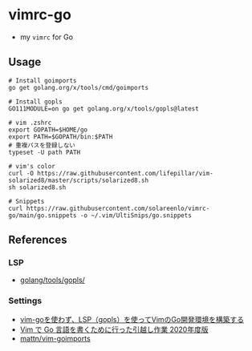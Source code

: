 # vimrc-go
- my `vimrc` for Go

## Usage
```shell
# Install goimports
go get golang.org/x/tools/cmd/goimports

# Install gopls
GO111MODULE=on go get golang.org/x/tools/gopls@latest

# vim .zshrc
export GOPATH=$HOME/go
export PATH=$GOPATH/bin:$PATH
# 重複パスを登録しない
typeset -U path PATH

# vim's color
curl -O https://raw.githubusercontent.com/lifepillar/vim-solarized8/master/scripts/solarized8.sh
sh solarized8.sh

# Snippets
curl https://raw.githubusercontent.com/solareenlo/vimrc-go/main/go.snippets -o ~/.vim/UltiSnips/go.snippets
```

## References
### LSP
- [golang/tools/gopls/](https://github.com/golang/tools/tree/master/gopls)

### Settings
- [vim-goを使わず、LSP（gopls）を使ってVimのGo開発環境を構築する](https://budougumi0617.github.io/2020/07/24/make_vimrc_with_lsp/)
- [Vim で Go 言語を書くために行った引越し作業 2020年度版](https://mattn.kaoriya.net/software/vim/20200106103137.htm)
- [mattn/vim-goimports](https://github.com/mattn/vim-goimports)
